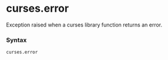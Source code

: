 # curses.error

Exception raised when a curses library function returns an error.

### Syntax

```python
curses.error
```
